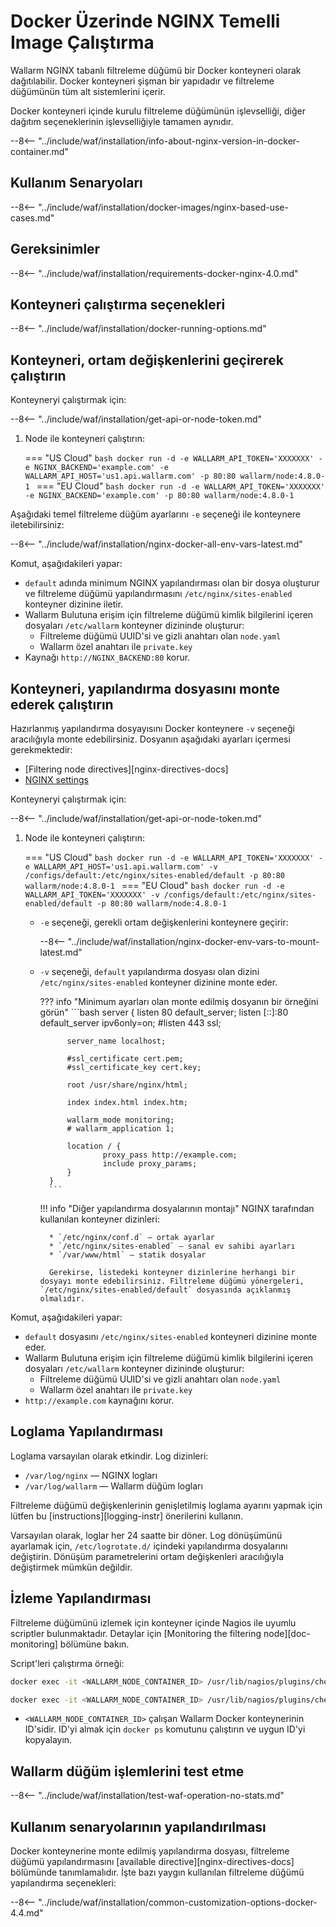 # Docker Üzerinde NGINX Temelli Image Çalıştırma

Wallarm NGINX tabanlı filtreleme düğümü bir Docker konteyneri olarak dağıtılabilir. Docker konteyneri şişman bir yapıdadır ve filtreleme düğümünün tüm alt sistemlerini içerir.

Docker konteyneri içinde kurulu filtreleme düğümünün işlevselliği, diğer dağıtım seçeneklerinin işlevselliğiyle tamamen aynıdır.

--8<-- "../include/waf/installation/info-about-nginx-version-in-docker-container.md"

## Kullanım Senaryoları

--8<-- "../include/waf/installation/docker-images/nginx-based-use-cases.md"

## Gereksinimler

--8<-- "../include/waf/installation/requirements-docker-nginx-4.0.md"

## Konteyneri çalıştırma seçenekleri

--8<-- "../include/waf/installation/docker-running-options.md"

## Konteyneri, ortam değişkenlerini geçirerek çalıştırın 

Konteyneryi çalıştırmak için:

--8<-- "../include/waf/installation/get-api-or-node-token.md"

1. Node ile konteyneri çalıştırın:

    === "US Cloud"
        ```bash
        docker run -d -e WALLARM_API_TOKEN='XXXXXXX' -e NGINX_BACKEND='example.com' -e WALLARM_API_HOST='us1.api.wallarm.com' -p 80:80 wallarm/node:4.8.0-1
        ```
    === "EU Cloud"
        ```bash
        docker run -d -e WALLARM_API_TOKEN='XXXXXXX' -e NGINX_BACKEND='example.com' -p 80:80 wallarm/node:4.8.0-1
        ```

Aşağıdaki temel filtreleme düğüm ayarlarını `-e` seçeneği ile konteynere iletebilirsiniz:

--8<-- "../include/waf/installation/nginx-docker-all-env-vars-latest.md"

Komut, aşağıdakileri yapar:

* `default` adında minimum NGINX yapılandırması olan bir dosya oluşturur ve filtreleme düğümü yapılandırmasını `/etc/nginx/sites-enabled` konteyner dizinine iletir.
* Wallarm Bulutuna erişim için filtreleme düğümü kimlik bilgilerini içeren dosyaları `/etc/wallarm` konteyner dizininde oluşturur:
    * Filtreleme düğümü UUID'si ve gizli anahtarı olan `node.yaml`
    * Wallarm özel anahtarı ile `private.key`
* Kaynağı `http://NGINX_BACKEND:80` korur.

## Konteyneri, yapılandırma dosyasını monte ederek çalıştırın

Hazırlanmış yapılandırma dosyayısını Docker konteynere `-v` seçeneği aracılığıyla monte edebilirsiniz. Dosyanın aşağıdaki ayarları içermesi gerekmektedir:

* [Filtering node directives][nginx-directives-docs]
* [NGINX settings](https://nginx.org/en/docs/beginners_guide.html)

Konteyneryi çalıştırmak için:

--8<-- "../include/waf/installation/get-api-or-node-token.md"

1. Node ile konteyneri çalıştırın:

    === "US Cloud"
        ```bash
        docker run -d -e WALLARM_API_TOKEN='XXXXXXX' -e WALLARM_API_HOST='us1.api.wallarm.com' -v /configs/default:/etc/nginx/sites-enabled/default -p 80:80 wallarm/node:4.8.0-1
        ```
    === "EU Cloud"
        ```bash
        docker run -d -e WALLARM_API_TOKEN='XXXXXXX' -v /configs/default:/etc/nginx/sites-enabled/default -p 80:80 wallarm/node:4.8.0-1
        ```

    * `-e` seçeneği, gerekli ortam değişkenlerini konteynere geçirir:

        --8<-- "../include/waf/installation/nginx-docker-env-vars-to-mount-latest.md"
    
    * `-v` seçeneği, `default` yapılandırma dosyası olan dizini `/etc/nginx/sites-enabled` konteyner dizinine monte eder.

        ??? info "Minimum ayarları olan monte edilmiş dosyanın bir örneğini görün"
            ```bash
            server {
                listen 80 default_server;
                listen [::]:80 default_server ipv6only=on;
                #listen 443 ssl;

                server_name localhost;

                #ssl_certificate cert.pem;
                #ssl_certificate_key cert.key;

                root /usr/share/nginx/html;

                index index.html index.htm;

                wallarm_mode monitoring;
                # wallarm_application 1;

                location / {
                        proxy_pass http://example.com;
                        include proxy_params;
                }
            }
            ```

        !!! info "Diğer yapılandırma dosyalarının montajı"
            NGINX tarafından kullanılan konteyner dizinleri:

            * `/etc/nginx/conf.d` — ortak ayarlar
            * `/etc/nginx/sites-enabled` — sanal ev sahibi ayarları
            * `/var/www/html` — statik dosyalar

            Gerekirse, listedeki konteyner dizinlerine herhangi bir dosyayı monte edebilirsiniz. Filtreleme düğümü yönergeleri, `/etc/nginx/sites-enabled/default` dosyasında açıklanmış olmalıdır.

Komut, aşağıdakileri yapar:

* `default` dosyasını `/etc/nginx/sites-enabled` konteyneri dizinine monte eder.
* Wallarm Bulutuna erişim için filtreleme düğümü kimlik bilgilerini içeren dosyaları `/etc/wallarm` konteyner dizininde oluşturur:
    * Filtreleme düğümü UUID'si ve gizli anahtarı olan `node.yaml`
    * Wallarm özel anahtarı ile `private.key`
* `http://example.com` kaynağını korur.

## Loglama Yapılandırması

Loglama varsayılan olarak etkindir. Log dizinleri:

* `/var/log/nginx` — NGINX logları
* `/var/log/wallarm` — Wallarm düğüm logları

Filtreleme düğümü değişkenlerinin genişletilmiş loglama ayarını yapmak için lütfen bu [instructions][logging-instr] önerilerini kullanın.

Varsayılan olarak, loglar her 24 saatte bir döner. Log dönüşümünü ayarlamak için, `/etc/logrotate.d/` içindeki yapılandırma dosyalarını değiştirin. Dönüşüm parametrelerini ortam değişkenleri aracılığıyla değiştirmek mümkün değildir.

## İzleme Yapılandırması

Filtreleme düğümünü izlemek için konteyner içinde Nagios ile uyumlu scriptler bulunmaktadır. Detaylar için [Monitoring the filtering node][doc-monitoring] bölümüne bakın.

Script'leri çalıştırma örneği:

``` bash
docker exec -it <WALLARM_NODE_CONTAINER_ID> /usr/lib/nagios/plugins/check_wallarm_tarantool_timeframe -w 1800 -c 900
```

``` bash
docker exec -it <WALLARM_NODE_CONTAINER_ID> /usr/lib/nagios/plugins/check_wallarm_export_delay -w 120 -c 300
```

* `<WALLARM_NODE_CONTAINER_ID>` çalışan Wallarm Docker konteynerinin ID'sidir. ID'yi almak için `docker ps` komutunu çalıştırın ve uygun ID'yi kopyalayın.

## Wallarm düğüm işlemlerini test etme

--8<-- "../include/waf/installation/test-waf-operation-no-stats.md"

## Kullanım senaryolarının yapılandırılması

Docker konteynerine monte edilmiş yapılandırma dosyası, filtreleme düğümü yapılandırmasını [available directive][nginx-directives-docs] bölümünde tanımlamalıdır. İşte bazı yaygın kullanılan filtreleme düğümü yapılandırma seçenekleri:

--8<-- "../include/waf/installation/common-customization-options-docker-4.4.md"